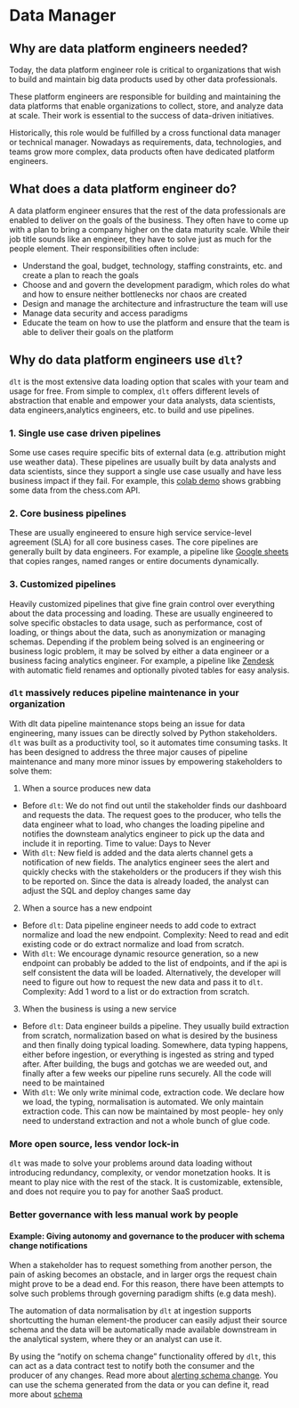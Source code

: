 # Data Manager

## Why are data platform engineers needed?

Today, the data platform engineer role is critical to organizations that wish to build and maintain big data products used by other data professionals.

These platform engineers are responsible for building and maintaining the data platforms that enable organizations to collect, store, and analyze data at scale. Their work is essential to the success of data-driven initiatives.

Historically, this role would be fulfilled by a cross functional data manager or technical manager. Nowadays as requirements, data, technologies, and teams grow more complex, data products often have dedicated platform engineers.

## What does a data platform engineer do?

A data platform engineer ensures that the rest of the data professionals are enabled to deliver on the goals of the business. They often have to come up with a plan to bring a company higher on the data maturity scale. While their job title sounds like an engineer, they have to solve just as much for the people element. Their responsibilities often include:
- Understand the goal, budget, technology, staffing constraints, etc. and create a plan to reach the goals
- Choose and and govern the development paradigm, which roles do what and how to ensure neither bottlenecks nor chaos are created
- Design and manage the architecture and infrastructure the team will use
- Manage data security and access paradigms
- Educate the team on how to use the platform and ensure that the team is able to deliver their goals on the platform

## Why do data platform engineers use `dlt`?

`dlt` is the most extensive data loading option that scales with your team and usage for free. From simple to complex, `dlt` offers different levels of abstraction that enable and empower your data analysts, data scientists, data engineers,analytics engineers, etc. to build and use pipelines.

### 1. Single use case driven pipelines

Some use cases require specific bits of external data (e.g. attribution might use weather data). These pipelines are usually built by data analysts and data scientists, since they support a single use case usually and have less business impact if they fail. For example, this [colab demo](https://colab.research.google.com/drive/1NfSB1DpwbbHX9_t5vlalBTf13utwpMGx?usp=sharing) shows grabbing some data from the chess.com API.

### 2. Core business pipelines

These are usually engineered to ensure high service service-level agreement (SLA) for all core business cases. The core pipelines are generally built by data engineers. For example, a pipeline like [Google sheets](https://dlthub.com/docs/pipelines/google_sheets) that copies ranges, named ranges or entire documents dynamically.

### 3. Customized pipelines

 Heavily customized pipelines that give fine grain control over everything about the data processing and loading. These are usually engineered to solve specific obstacles to data usage, such as performance, cost of loading, or things about the data, such as anonymization or managing schemas. Depending if the problem being solved is an engineering or business logic problem, it may be solved by either a data engineer or a business facing analytics engineer. For example, a pipeline like [Zendesk](../pipelines/zendesk) with automatic field renames and optionally pivoted tables for easy analysis.

### `dlt` massively reduces pipeline maintenance in your organization

With dlt data pipeline maintenance stops being an issue for data engineering, many issues can be directly solved by Python stakeholders. `dlt` was built as a productivity tool, so it automates time consuming tasks. It has been designed to address the three major causes of pipeline maintenance and many more minor issues by empowering stakeholders to solve them:
1. When a source produces new data
- Before `dlt`: We do not find out until the stakeholder finds our dashboard and requests the data. The request goes to the producer, who tells the data engineer what to load, who changes the loading pipeline and notifies the downsteam analytics engineer to pick up the data and include it in reporting. Time to value: Days to Never
- With `dlt`: New field is added and the data alerts channel gets a notification of new fields. The analytics engineer sees the alert and quickly checks with the stakeholders or the producers if they wish this to be reported on. Since the data is already loaded, the analyst can adjust the SQL and deploy changes same day
2. When a source has a new endpoint
- Before `dlt`: Data pipeline engineer needs to add code to extract normalize and load the new endpoint. Complexity: Need to read and edit existing code or do extract normalize and load from scratch.
- With `dlt`: We encourage dynamic resource generation, so a new endpoint can probably be added to the list of endpoints, and if the api is self consistent the data will be loaded. Alternatively, the developer will need to figure out how to request the new data and pass it to `dlt`. Complexity: Add 1 word to a list or do extraction from scratch.
3. When the business is using a new service
- Before `dlt`: Data engineer builds a pipeline. They usually build extraction from scratch, normalization based on what is desired by the business and then finally doing typical loading. Somewhere, data typing happens, either before ingestion, or everything is ingested as string and typed after. After building, the bugs and gotchas we are weeded out, and finally after a few weeks our pipeline runs securely. All the code will need to be maintained
- With `dlt`: We only write minimal code, extraction code. We declare how we load, the typing, normalisation is automated. We only maintain extraction code. This can now be maintained by most people- hey only need to understand extraction and not a whole bunch of glue code.

### More open source, less vendor lock-in

`dlt` was made to solve your problems around data loading without introducing redundancy, complexity, or vendor monetzation hooks. It is meant to play nice with the rest of the stack. It is customizable, extensible, and does not require you to pay for another SaaS product.

### Better governance with less manual work by people

#### Example: Giving autonomy and governance to the producer with schema change notifications

When a stakeholder has to request something from another person, the pain of asking becomes an obstacle, and in larger orgs the request chain might prove to be a dead end. For this reason, there have been attempts to solve such problems through governing paradigm shifts (e.g data mesh).

The automation of data normalisation by `dlt` at ingestion supports shortcutting the human element-the producer can easily adjust their source schema and the data will be automatically made available downstream in the analytical system, where they or an analyst can use it.

By using the “notify on schema change” functionality offered by `dlt`, this can act as a data contract test to notify both the consumer and the producer of any changes. Read more about [alerting schema change](./running-in-production/running#inspect-save-and-alert-on-schema-changes). You can use the schema generated from the data or you can define it, read more about [schema](..general-usage/schema)